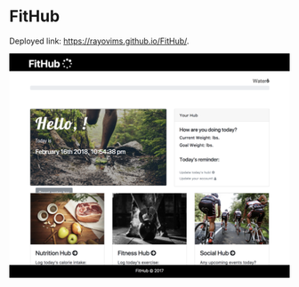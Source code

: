 # FitHub

Deployed link: https://rayovims.github.io/FitHub/.

![alt text](https://github.com/rayovims/FitHub/blob/master/assets/Images/1.png)
